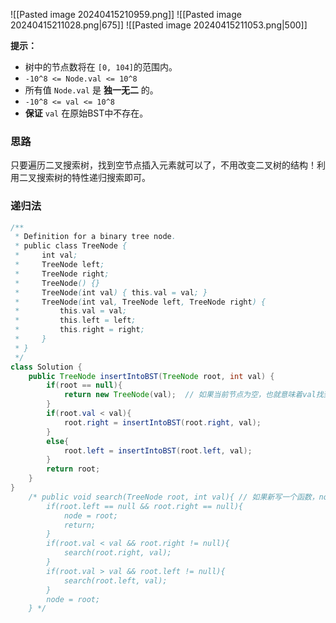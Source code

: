 ![[Pasted image 20240415210959.png]]
![[Pasted image 20240415211028.png|675]]
![[Pasted image 20240415211053.png|500]]

**提示：**
- 树中的节点数将在 `[0, 104]`的范围内。
- `-10^8 <= Node.val <= 10^8`
- 所有值 `Node.val` 是 **独一无二** 的。
- `-10^8 <= val <= 10^8`
- **保证** `val` 在原始BST中不存在。

### 思路

只要遍历二叉搜索树，找到空节点插入元素就可以了，不用改变二叉树的结构！利用二叉搜索树的特性递归搜索即可。

### 递归法

```java
/**
 * Definition for a binary tree node.
 * public class TreeNode {
 *     int val;
 *     TreeNode left;
 *     TreeNode right;
 *     TreeNode() {}
 *     TreeNode(int val) { this.val = val; }
 *     TreeNode(int val, TreeNode left, TreeNode right) {
 *         this.val = val;
 *         this.left = left;
 *         this.right = right;
 *     }
 * }
 */
class Solution {
    public TreeNode insertIntoBST(TreeNode root, int val) {
        if(root == null){
            return new TreeNode(val);  // 如果当前节点为空，也就意味着val找到了合适的位置，此时创建节点直接返回。
        }
        if(root.val < val){
            root.right = insertIntoBST(root.right, val);
        }
        else{
            root.left = insertIntoBST(root.left, val);
        } 
        return root;
    }
}
    /* public void search(TreeNode root, int val){ // 如果新写一个函数，node的值还会变，建议不要
        if(root.left == null && root.right == null){
            node = root;
            return; 
        }
        if(root.val < val && root.right != null){
            search(root.right, val);
        }
        if(root.val > val && root.left != null){
            search(root.left, val);
        }
        node = root;
    } */
```


 